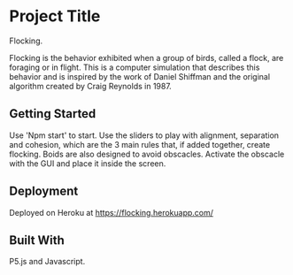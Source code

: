 # Project Title

Flocking.

Flocking is the behavior exhibited when a group of birds, called a flock, are foraging or in flight. This is a computer simulation that describes this behavior and is inspired by the work of Daniel Shiffman and the original algorithm created by Craig Reynolds in 1987.

## Getting Started

Use 'Npm start' to start. Use the sliders to play with alignment, separation and cohesion, which are the 3 main rules that, if added together, create flocking. Boids are also designed to avoid obscacles. Activate the obscacle with the GUI and place it inside the screen.

## Deployment

Deployed on Heroku at https://flocking.herokuapp.com/

## Built With

P5.js and Javascript.
